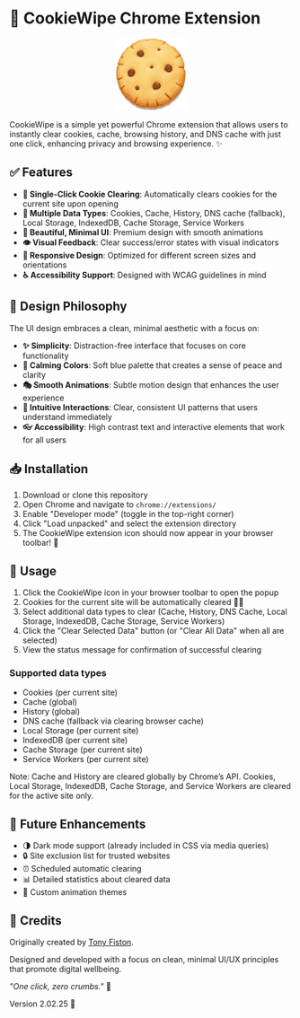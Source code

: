 # 🍪 CookieWipe Chrome Extension

<div align="center">
  <img src="images/icon128.png" alt="CookieWipe Logo" width="128" height="128">
</div>

CookieWipe is a simple yet powerful Chrome extension that allows users to instantly clear cookies, cache, browsing history, and DNS cache with just one click, enhancing privacy and browsing experience. ✨

## ✅ Features

- **🔄 Single-Click Cookie Clearing**: Automatically clears cookies for the current site upon opening
- **🧹 Multiple Data Types**: Cookies, Cache, History, DNS cache (fallback), Local Storage, IndexedDB, Cache Storage, Service Workers
- **🎨 Beautiful, Minimal UI**: Premium design with smooth animations
- **👁️ Visual Feedback**: Clear success/error states with visual indicators
- **📱 Responsive Design**: Optimized for different screen sizes and orientations
- **♿ Accessibility Support**: Designed with WCAG guidelines in mind

## 💫 Design Philosophy

The UI design embraces a clean, minimal aesthetic with a focus on:

- **✨ Simplicity**: Distraction-free interface that focuses on core functionality
- **🌈 Calming Colors**: Soft blue palette that creates a sense of peace and clarity
- **🎭 Smooth Animations**: Subtle motion design that enhances the user experience
- **🧠 Intuitive Interactions**: Clear, consistent UI patterns that users understand immediately
- **👓 Accessibility**: High contrast text and interactive elements that work for all users

## 📥 Installation

1. Download or clone this repository
2. Open Chrome and navigate to `chrome://extensions/`
3. Enable "Developer mode" (toggle in the top-right corner)
4. Click "Load unpacked" and select the extension directory
5. The CookieWipe extension icon should now appear in your browser toolbar! 🎉

## 🚀 Usage

1. Click the CookieWipe icon in your browser toolbar to open the popup
2. Cookies for the current site will be automatically cleared 🍪✨
3. Select additional data types to clear (Cache, History, DNS Cache, Local Storage, IndexedDB, Cache Storage, Service Workers)
4. Click the "Clear Selected Data" button (or "Clear All Data" when all are selected)
5. View the status message for confirmation of successful clearing

### Supported data types

- Cookies (per current site)
- Cache (global)
- History (global)
- DNS cache (fallback via clearing browser cache)
- Local Storage (per current site)
- IndexedDB (per current site)
- Cache Storage (per current site)
- Service Workers (per current site)

Note: Cache and History are cleared globally by Chrome’s API. Cookies, Local Storage, IndexedDB, Cache Storage, and Service Workers are cleared for the active site only.

## 🔮 Future Enhancements

- 🌗 Dark mode support (already included in CSS via media queries)
- 🔒 Site exclusion list for trusted websites
- ⏰ Scheduled automatic clearing
- 📊 Detailed statistics about cleared data
- 🎨 Custom animation themes

## 👏 Credits

Originally created by [Tony Fiston](https://github.com/yniijia).

Designed and developed with a focus on clean, minimal UI/UX principles that promote digital wellbeing.

*"One click, zero crumbs."* 🍪

Version 2.02.25 💙